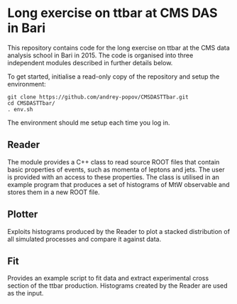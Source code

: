 # Long exercise on ttbar at CMS DAS in Bari

This repository contains code for the long exercise on ttbar at the CMS data analysis school in Bari in 2015. The code is organised into three independent modules described in further details below.

To get started, initialise a read-only copy of the repository and setup the environment:
```
git clone https://github.com/andrey-popov/CMSDASTTbar.git
cd CMSDASTTbar/
. env.sh
```
The environment should me setup each time you log in.


## Reader

The module provides a C++ class to read source ROOT files that contain basic properties of events, such as momenta of leptons and jets. The user is provided with an access to these properties. The class is utilised in an example program that produces a set of histograms of MtW observable and stores them in a new ROOT file.


## Plotter

Exploits histograms produced by the Reader to plot a stacked distribution of all simulated processes and compare it against data.


## Fit

Provides an example script to fit data and extract experimental cross section of the ttbar production. Histograms created by the Reader are used as the input.
